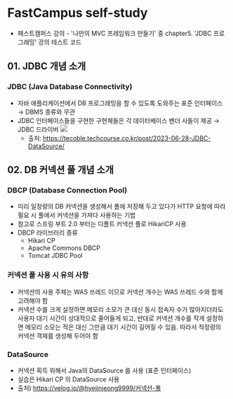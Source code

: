 # FastCampus self-study
- 패스트캠퍼스 강의 - '나만의 MVC 프레임워크 만들기' 중 chapter5. 'JDBC 프로그래밍' 강의 테스트 코드

## 01. JDBC 개념 소개
### JDBC (Java Database Connectivity)
- 자바 애플리케이션에서 DB 프로그래밍을 할 수 있도록 도와주는 표준 인터페이스 → DBMS 종류와 무관
- JDBC 인터페이스들을 구현한 구현체들은 각 데이터베이스 벤더 사들이 제공 → JDBC 드라이버
  ![](2023-06-28-jdbc-architecture.jpg)
  - 출처: https://tecoble.techcourse.co.kr/post/2023-06-28-JDBC-DataSource/


## 02. DB 커넥션 풀 개념 소개
### DBCP (Database Connection Pool)
- 미리 일정량의 DB 커넥션을 생성해서 풀에 저장해 두고 있다가 HTTP 요청에 따라 필요 시 풀에서 커넥션을 가져다 사용하는 기법
- 참고로 스프링 부트 2.0 부터는 디폴트 커넥션 풀로 HikariCP 사용
- DBCP 라이브러리 종류
  - Hikari CP
  - Apache Commons DBCP
  - Tomcat JDBC Pool

### 커넥션 풀 사용 시 유의 사항
- 커넥션의 사용 주체는 WAS 쓰레드 이므로 커넥션 개수는 WAS 쓰레드 수와 함께 고려해야 함
- 커넥션 수를 크게 설정하면 메모리 소모가 큰 대신 동시 접속자 수가 많아지더라도 사용자 대기 시간이 상대적으로 줄어들게 되고, 반대로 커넥션 개수를 작게 설정하면 메모리 소모는 적은 대신 그만큼 대기 시간이 길어질 수 있음. 따라서 적정량의 커넥션 객체를 생성해 두어야 함

### DataSource
- 커넥션 획득 위해서 Java의 DataSource 를 사용 (표준 인터페이스)
- 실습은 Hikari CP 의 DataSource 사용
- 출처) https://velog.io/@hyejinjeong9999/커넥션-풀
